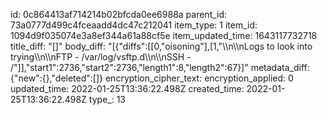 id: 0c864413af714214b02bfcda0ee6988a
parent_id: 73a0777d499c4fceaadd4dc47c212041
item_type: 1
item_id: 1094d9f035074e3a8ef344a61a88cf5e
item_updated_time: 1643117732718
title_diff: "[]"
body_diff: "[{\"diffs\":[[0,\"oisoning\"],[1,\"\\\n\\\nLogs to look into trying\\\n\\\nFTP - /var/log/vsftp.d\\\n\\\nSSH - /\"]],\"start1\":2736,\"start2\":2736,\"length1\":8,\"length2\":67}]"
metadata_diff: {"new":{},"deleted":[]}
encryption_cipher_text: 
encryption_applied: 0
updated_time: 2022-01-25T13:36:22.498Z
created_time: 2022-01-25T13:36:22.498Z
type_: 13